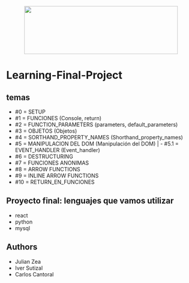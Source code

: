 <p align="center">
  <img width="409" height="128" src="https://assets.website-files.com/6105315644a26f77912a1ada/610540e8b4cd6969794fe673_Holberton_School_logo-04-04.svg">
</p>

# Learning-Final-Project

## temas

- #0 = SETUP
- #1 = FUNCIONES                                                    (Console, return)
- #2 = FUNCTION_PARAMETERS                                          (parameters, default_parameters)
- #3 = OBJETOS                                                      (Objetos)
- #4 = SORTHAND_PROPERTY_NAMES                                      (Shorthand_property_names)
- #5 = MANIPULACION DEL DOM                                         (Manipulación del DOM)
|   - #5.1 = EVENT_HANDLER                                          (Event_handler)
- #6 = DESTRUCTURING
- #7 = FUNCIONES ANONIMAS
- #8 = ARROW FUNCTIONS
- #9 = INLINE ARROW FUNCTIONS
- #10 = RETURN_EN_FUNCIONES

## Proyecto final: lenguajes que vamos utilizar
- react
- python
- mysql

## Authors
- Julian Zea
- Iver Sutizal
- Carlos Cantoral
